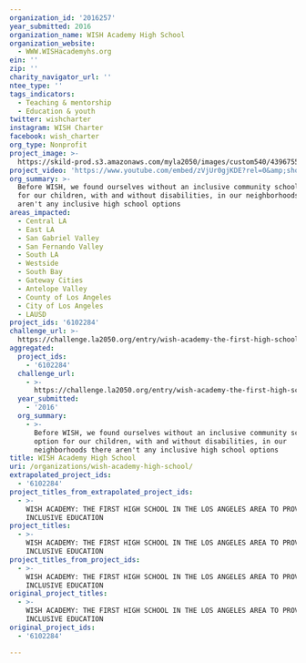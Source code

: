 ```yaml
---
organization_id: '2016257'
year_submitted: 2016
organization_name: WISH Academy High School
organization_website:
  - WWW.WISHacademyhs.org
ein: ''
zip: ''
charity_navigator_url: ''
ntee_type: ''
tags_indicators:
  - Teaching & mentorship
  - Education & youth
twitter: wishcharter
instagram: WISH Charter
facebook: wish_charter
org_type: Nonprofit
project_image: >-
  https://skild-prod.s3.amazonaws.com/myla2050/images/custom540/4396755265741-team90.JPG
project_video: 'https://www.youtube.com/embed/zVjUr0gjKDE?rel=0&amp;showinfo=0'
org_summary: >-
  Before WISH, we found ourselves without an inclusive community school option
  for our children, with and without disabilities, in our neighborhoods there
  aren't any inclusive high school options
areas_impacted:
  - Central LA
  - East LA
  - San Gabriel Valley
  - San Fernando Valley
  - South LA
  - Westside
  - South Bay
  - Gateway Cities
  - Antelope Valley
  - County of Los Angeles
  - City of Los Angeles
  - LAUSD
project_ids: '6102284'
challenge_url: >-
  https://challenge.la2050.org/entry/wish-academy-the-first-high-school-in-the-los-angeles-area-to-provide-inclusive-education
aggregated:
  project_ids:
    - '6102284'
  challenge_url:
    - >-
      https://challenge.la2050.org/entry/wish-academy-the-first-high-school-in-the-los-angeles-area-to-provide-inclusive-education
  year_submitted:
    - '2016'
  org_summary:
    - >-
      Before WISH, we found ourselves without an inclusive community school
      option for our children, with and without disabilities, in our
      neighborhoods there aren't any inclusive high school options
title: WISH Academy High School
uri: /organizations/wish-academy-high-school/
extrapolated_project_ids:
  - '6102284'
project_titles_from_extrapolated_project_ids:
  - >-
    WISH ACADEMY: THE FIRST HIGH SCHOOL IN THE LOS ANGELES AREA TO PROVIDE
    INCLUSIVE EDUCATION
project_titles:
  - >-
    WISH ACADEMY: THE FIRST HIGH SCHOOL IN THE LOS ANGELES AREA TO PROVIDE
    INCLUSIVE EDUCATION
project_titles_from_project_ids:
  - >-
    WISH ACADEMY: THE FIRST HIGH SCHOOL IN THE LOS ANGELES AREA TO PROVIDE
    INCLUSIVE EDUCATION
original_project_titles:
  - >-
    WISH ACADEMY: THE FIRST HIGH SCHOOL IN THE LOS ANGELES AREA TO PROVIDE
    INCLUSIVE EDUCATION 
original_project_ids:
  - '6102284'

---
```

